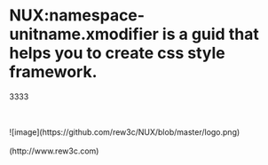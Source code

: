 # NUX:namespace-unitname.xmodifier is a guid that helps you to create css style framework.

<div style="height:30px; backgroud:#f00;">
3333
</div>
  <br />
  <br />
![image](https://github.com/rew3c/NUX/blob/master/logo.png)  
  <br />
  <br />  
(http://www.rew3c.com)
